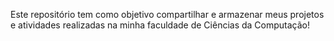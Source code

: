 Este repositório tem como objetivo compartilhar e armazenar meus projetos e atividades realizadas na minha faculdade de Ciências da Computação!
